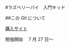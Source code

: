 #ラズベリーパイ　入門キッド

##この Git について

[購入サイト](https://www.amazon.co.jp/gp/product/B06W54L7B5/ref=ppx_yo_dt_b_asin_title_o08_s00?ie=UTF8&psc=1)

勉強開始　 7 月 27 日〜
